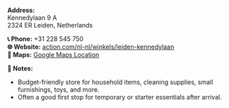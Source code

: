 
**Address:**  
Kennedylaan 9 A  
2324 ER Leiden, Netherlands

**📞 Phone:** +31 228 545 750  
**🌐 Website:** [action.com/nl-nl/winkels/leiden-kennedylaan](https://www.action.com/nl-nl/winkels/leiden-kennedylaan/?utm_campaign=localbusiness&utm_source=google&utm_medium=organic&utm_content=1258)  
**📍 Maps:** [Google Maps Location](https://maps.app.goo.gl/NRPmhLP33timjMww5)

**📝 Notes:**  
- Budget-friendly store for household items, cleaning supplies, small furnishings, toys, and more.  
- Often a good first stop for temporary or starter essentials after arrival.
